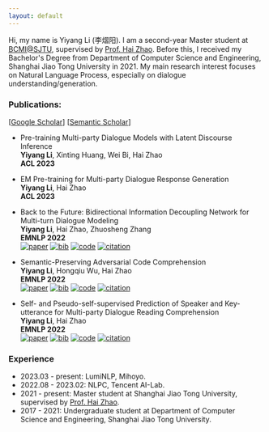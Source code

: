 ```yaml
---
layout: default
---
```


Hi, my name is Yiyang Li (李熠阳).
I am a second-year Master student at [BCMI@SJTU](https://bcmi.sjtu.edu.cn/), supervised by [Prof. Hai Zhao](https://bcmi.sjtu.edu.cn/home/zhaohai/). 
Before this, I received my Bachelor's Degree from Department of Computer Science and Engineering, Shanghai Jiao Tong University in 2021.
My main research interest focuses on Natural Language Process, especially on dialogue understanding/generation.

### Publications:

[[Google Scholar](https://scholar.google.com/citations?user=Q_Wj8HgAAAAJ)] [[Semantic Scholar](https://www.semanticscholar.org/author/Yiyang-Li/2110418724)]

* Pre-training Multi-party Dialogue Models with Latent Discourse Inference <br>
**Yiyang Li**, Xinting Huang, Wei Bi, Hai Zhao <br>
**ACL 2023** <br>

* EM Pre-training for Multi-party Dialogue Response Generation <br>
**Yiyang Li**, Hai Zhao <br>
**ACL 2023** <br>

* Back to the Future: Bidirectional Information Decoupling Network for Multi-turn Dialogue Modeling <br>
**Yiyang Li**, Hai Zhao, Zhuosheng Zhang <br>
**EMNLP 2022** <br>
[![paper](https://img.shields.io/badge/paper-d6d6d6.svg?style=flat-square)](https://www.aclanthology.org/2022.emnlp-main.177.pdf)
[![bib](https://img.shields.io/badge/bib-d6d6d6.svg?style=flat-square)](https://aclanthology.org/2022.emnlp-main.177.bib)
[![code](https://img.shields.io/badge/code-d6d6d6.svg?style=flat-square&logo=github)](https://github.com/EricLee8/BiDeN)
[![citation](https://img.shields.io/badge/dynamic/json?label=citation&query=citationCount&url=https%3A%2F%2Fapi.semanticscholar.org%2Fgraph%2Fv1%2Fpaper%2F7ba28d214d98f2a9c2e37e6cdf294d0d4e2a1e50%3Ffields%3DcitationCount&color=d6d6d6&style=flat-square&logo=semanticscholar)](https://www.semanticscholar.org/paper/Back-to-the-Future%3A-Bidirectional-Information-for-Li-Zhao/7ba28d214d98f2a9c2e37e6cdf294d0d4e2a1e50)

* Semantic-Preserving Adversarial Code Comprehension <br>
**Yiyang Li**, Hongqiu Wu, Hai Zhao <br>
**EMNLP 2022** <br>
[![paper](https://img.shields.io/badge/paper-d6d6d6.svg?style=flat-square)](https://www.aclanthology.org/2022.coling-1.267.pdf)
[![bib](https://img.shields.io/badge/bib-d6d6d6.svg?style=flat-square)](https://www.aclanthology.org/2022.coling-1.267.bib)
[![code](https://img.shields.io/badge/code-d6d6d6.svg?style=flat-square&logo=github)](https://github.com/EricLee8/SPACE)
[![citation](https://img.shields.io/badge/dynamic/json?label=citation&query=citationCount&url=https%3A%2F%2Fapi.semanticscholar.org%2Fgraph%2Fv1%2Fpaper%2F7ffd5a29349962c6a49a3df2ba6e7b20788669bf%3Ffields%3DcitationCount&color=d6d6d6&style=flat-square&logo=semanticscholar)](https://www.semanticscholar.org/paper/Semantic-Preserving-Adversarial-Code-Comprehension-Li-Wu/7ffd5a29349962c6a49a3df2ba6e7b20788669bf)

* Self- and Pseudo-self-supervised Prediction of Speaker and Key-utterance for Multi-party Dialogue Reading Comprehension <br>
**Yiyang Li**, Hai Zhao <br>
**EMNLP 2022** <br>
[![paper](https://img.shields.io/badge/paper-d6d6d6.svg?style=flat-square)](https://aclanthology.org/2021.findings-emnlp.176.pdf)
[![bib](https://img.shields.io/badge/bib-d6d6d6.svg?style=flat-square)](https://aclanthology.org/2021.findings-emnlp.176.bib)
[![code](https://img.shields.io/badge/code-d6d6d6.svg?style=flat-square&logo=github)](https://github.com/EricLee8/Multi-party-Dialogue-MRC)
[![citation](https://img.shields.io/badge/dynamic/json?label=citation&query=citationCount&url=https%3A%2F%2Fapi.semanticscholar.org%2Fgraph%2Fv1%2Fpaper%2F53baebc368d2b7943c7c4fd56a3716ccfc472d51%3Ffields%3DcitationCount&color=d6d6d6&style=flat-square&logo=semanticscholar)](https://www.semanticscholar.org/paper/Self-and-Pseudo-self-supervised-Prediction-of-and-Li-Zhao/53baebc368d2b7943c7c4fd56a3716ccfc472d51)


### Experience
* 2023.03 - present: LumiNLP, Mihoyo.
* 2022.08 - 2023.02: NLPC, Tencent AI-Lab.
* 2021 - present: Master student at Shanghai Jiao Tong University, supervised by [Prof. Hai Zhao](https://bcmi.sjtu.edu.cn/home/zhaohai/).
* 2017 - 2021: Undergraduate student at Department of Computer Science and Engineering, Shanghai Jiao Tong University.
